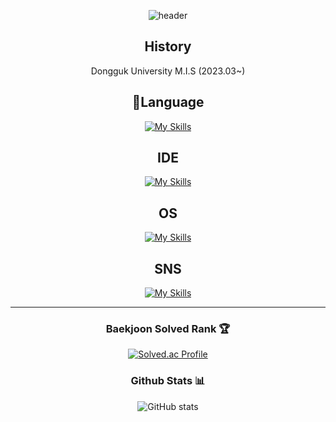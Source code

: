 <div align="center">

![header](https://capsule-render.vercel.app/api?type=waving&height=300&color=gradient&7469B6&text=HyoHwan)


## History
Dongguk University M.I.S (2023.03~) <br>

## 🚩Language

[![My Skills](https://skillicons.dev/icons?i=java,py,c,cpp,react,js,html,css)](https://skillicons.dev)

## IDE

[![My Skills](https://skillicons.dev/icons?i=idea,visualstudio,vscode,vim)](https://skillicons.dev)

## OS

[![My Skills](https://skillicons.dev/icons?i=windows,linux)](https://skillicons.dev)


## SNS

[![My Skills](https://skillicons.dev/icons?i=github,git,instagram,notion,discord,gmail)](https://skillicons.dev)


---
<div>
	
### Baekjoon Solved Rank 🏆
[![Solved.ac Profile](http://mazassumnida.wtf/api/v2/generate_badge?boj=clwm0217)](https://solved.ac/clwm0217)


### Github Stats 📊
![GitHub stats](https://github-readme-stats.vercel.app/api?username=clwmfksek&show_icons=true&theme=radical)
